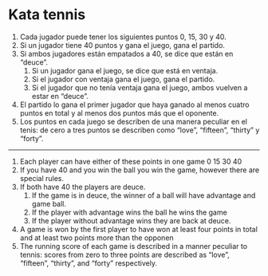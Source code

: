 # Kata tennis
1. Cada jugador puede tener los siguientes puntos 0, 15, 30 y 40.
2. Si un jugador tiene 40 puntos y gana el juego, gana el partido.
3. Si ambos jugadores están empatados a 40, se dice que están en “deuce”.
    1. Si un jugador gana el juego, se dice que está en ventaja.
    2. Si el jugador con ventaja gana el juego, gana el partido.
    3. Si el jugador que no tenía ventaja gana el juego, ambos vuelven a estar en “deuce”.
4. El partido lo gana el primer jugador que haya ganado al menos cuatro puntos en total y al menos dos puntos más que el oponente.
5. Los puntos en cada juego se describen de una manera peculiar en el tenis: de cero a tres puntos se describen como “love”, “fifteen”, “thirty” y “forty”.

---

1. Each player can have either of these points in one game 0 15 30 40
2. If you have 40 and you win the ball you win the game, however there are special rules.
3. If both have 40 the players are deuce. 
   1. If the game is in deuce, the winner of a ball will have advantage and game ball.
   2. If the player with advantage wins the ball he wins the game 
   3. If the player without advantage wins they are back at deuce.
4.  A game is won by the first player to have won at least four points in total and at least two points more than the opponen
5. The running score of each game is described in a manner peculiar to tennis: scores from zero to three points are described as “love”, “fifteen”, “thirty”, and “forty” respectively.
